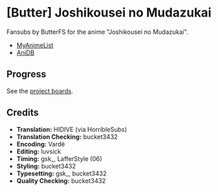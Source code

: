 # \[Butter] Joshikousei no Mudazukai

Fansubs by ButterFS for the anime "Joshikousei no Mudazukai".

* [MyAnimeList](https://myanimelist.net/anime/38619/Joshikousei_no_Mudazukai)
* [AniDB](https://anidb.net/perl-bin/animedb.pl?show=anime&aid=14471)

## Progress

See the [project boards](https://github.com/butterfansubs/joshimuda/projects).

## Credits

* **Translation:** HIDIVE (via HorribleSubs)
* **Translation Checking:** bucket3432
* **Encoding:** Vardë
* **Editing:** luvsick
* **Timing:** gsk\_, LafferStyle (06)
* **Styling:** bucket3432
* **Typesetting:** gsk\_, bucket3432 
* **Quality Checking:** bucket3432
